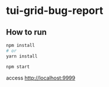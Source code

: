 # tui-grid-bug-report

## How to run

```bash
npm install
# or
yarn install
```

```bash
npm start
```

access [http://localhost:9999](http://localhost:9999)
